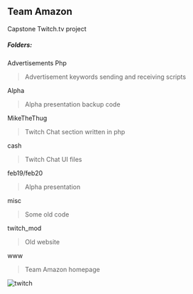 Team Amazon
------
Capstone Twitch.tv project

##### Folders:

Advertisements Php
> Advertisement keywords sending and receiving scripts

Alpha
> Alpha presentation backup code

MikeTheThug
> Twitch Chat section written in php

cash
> Twitch Chat UI files

feb19/feb20
> Alpha presentation

misc
> Some old code

twitch_mod
> Old website

www
> Team Amazon homepage














![twitch](http://35.9.22.102/assets/img/twitch.png)
